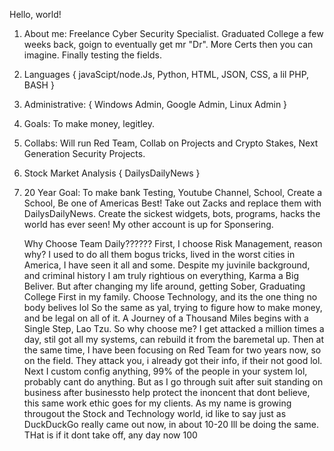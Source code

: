 Hello, world!
1. About me: Freelance Cyber Security Specialist. Graduated College a few weeks back, goign  to eventually get mr "Dr".
   More Certs then you can imagine. Finally testing the fields.
3.  Languages { javaScipt/node.Js, Python, HTML, JSON, CSS, a lil PHP, BASH }
4.  Administrative: { Windows Admin, Google Admin, Linux Admin }
5.  Goals: To make money, legitley.
6.  Collabs: Will run Red Team, Collab on Projects and Crypto Stakes, Next Generation Security Projects.
7.  Stock Market Analysis { DailysDailyNews }
8.  20 Year Goal: To make bank Testing, Youtube Channel, School, Create a School, Be one of Americas Best! Take out Zacks and replace them with
    DailysDailyNews. Create the sickest widgets, bots, programs, hacks the world has ever seen! My other account is up for Sponsering.

    Why Choose Team Daily?????? First, I choose Risk Management, reason why? I used to do all them bogus tricks, lived in the worst cities in America,
    I have seen it all and some. Despite my juvinile background, and criminal history I am truly rightious on everything, Karma a Big Beliver.
    But after changing my life around, getting Sober, Graduating College First in my family. Choose Technology, and its the one thing no body belives lol
    So the same as yal, trying to figure how to make money, and be legal on all of it. A Journey of a Thousand Miles begins with a Single Step, Lao Tzu.
    So why choose me? I get attacked a million times a day, stil got all my systems, can rebuild it from the baremetal up. Then at the same time,
    I have been focusing on Red Team for two years now, so on the field. They attack you, i already got their info, if their not good lol. Next I custom config anything,
    99% of the people in your system lol, probably cant do anything. But as I go through suit after suit standing on business after businessto help protect
    the inoncent that dont believe, this same work ethic goes for my clients. As my name is growing througout the Stock and Technology world,
    id like to say just as DuckDuckGo really came out now, in about 10-20 Ill be doing the same.  THat is if it dont take off, any day now 100

<!---
DailyInvestors/DailyInvestors is a ✨ special ✨ repository because its `README.md` (this file) appears on your GitHub profile.
You can click the Preview link to take a look at your changes.
--->
